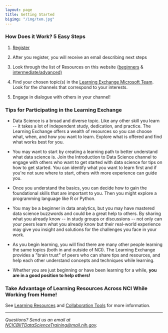```yaml
---
layout: page
title: Getting Started
bigimg: "/img/tem.jpg"
---
```


### How Does it Work? 5 Easy Steps

1.	[Register](http://bit.ly/NCI_datascience_peer2peer)

2.  After you register, you will receive an email describing next steps

3.  Look through the list of Resources on this website ([beginners](https://cbiit.github.io/p2p-datasci/beginner-resources/)
       & [intermediate/advanced)](https://cbiit.github.io/p2p-datasci/intadv-resources/)

4. Find your chosen topic(s) in the [Learning Exchange Microsoft Team](https://bit.ly/2V1k9tj). Look for the channels that correspond to    your interests.

5. Engage in dialogue with others in your channel!


### Tips for Participating in the Learning Exchange

* Data Science is a broad and diverse topic. Like any other skill you learn -- it takes a lot of independent study, dedication, and practice. The Learning Exchange offers a wealth of  resources so you can choose what, when, and how you want to learn. Explore what is offered and find what works best for you. 

* You may want to start by creating a learning path to better understand what data science is. Join the Introduction to Data Science channel to engage with others who want to get started with data science for tips on how to get started. You can identify what you want to learn first and if you're not sure where to start, others with more experience can guide you. 

* Once you understand the basics, you can decide how to gain the foundational skills that are important to you. Then you might explore a programming language like R or Python. 

* You may be a beginner in data analytics, but you may have mastered data science buzzwords and could be a great help to others. By sharing what you already know -- in study groups or discussions -- not only can your peers learn what you already know but their real-world experience may give you insight and solutions for the challenges you face in your work. 

* As you begin learning, you will find there are many other people learning the same topics (both in and outside of NCI). The Learning Exchange provides a "brain trust" of peers who can share tips and resources, and help each other understand concepts and techniques while learning.

* Whether you are just beginning or have been learning for a while, **you are in a good position to help others!**

### Take Advantage of Learning Resources Across NCI While Working from Home!

See [Learning Resources](../resources) and [Collaboration Tools](https://cbiit.github.io/p2p-datasci/collabtools/) for more information. 



---
*Questions? Send us an email at [NCICBIITDataScienceTraining@mail.nih.gov](mailto:NCICBIITDataScienceTraining@mail.nih.gov).*
